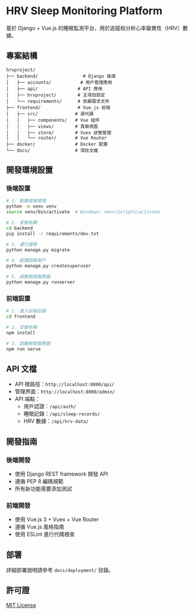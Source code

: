 # HRV Sleep Monitoring Platform

基於 Django + Vue.js 的睡眠監測平台，用於追蹤和分析心率變異性（HRV）數據。

## 專案結構

```
hrvproject/
├── backend/                 # Django 後端
│   ├── accounts/           # 用戶管理應用
│   ├── api/               # API 應用
│   ├── hrvproject/        # 主項目設定
│   └── requirements/      # 依賴需求文件
├── frontend/              # Vue.js 前端
│   ├── src/              # 源代碼
│   │   ├── components/   # Vue 組件
│   │   ├── views/        # 頁面視圖
│   │   ├── store/        # Vuex 狀態管理
│   │   └── router/       # Vue Router
├── docker/               # Docker 配置
└── docs/                 # 項目文檔
```

## 開發環境設置

### 後端設置

```bash
# 1. 創建虛擬環境
python -m venv venv
source venv/bin/activate  # Windows: venv\Scripts\activate

# 2. 安裝依賴
cd backend
pip install -r requirements/dev.txt

# 3. 運行遷移
python manage.py migrate

# 4. 創建超級用戶
python manage.py createsuperuser

# 5. 啟動開發服務器
python manage.py runserver
```

### 前端設置

```bash
# 1. 進入前端目錄
cd frontend

# 2. 安裝依賴
npm install

# 3. 啟動開發服務器
npm run serve
```

## API 文檔

- API 根路徑：`http://localhost:8000/api/`
- 管理界面：`http://localhost:8000/admin/`
- API 端點：
  - 用戶認證：`/api/auth/`
  - 睡眠記錄：`/api/sleep-records/`
  - HRV 數據：`/api/hrv-data/`

## 開發指南

### 後端開發
- 使用 Django REST framework 開發 API
- 遵循 PEP 8 編碼規範
- 所有新功能需要添加測試

### 前端開發
- 使用 Vue.js 3 + Vuex + Vue Router
- 遵循 Vue.js 風格指南
- 使用 ESLint 進行代碼檢查

## 部署

詳細部署說明請參考 `docs/deployment/` 目錄。

## 許可證

[MIT License](LICENSE)